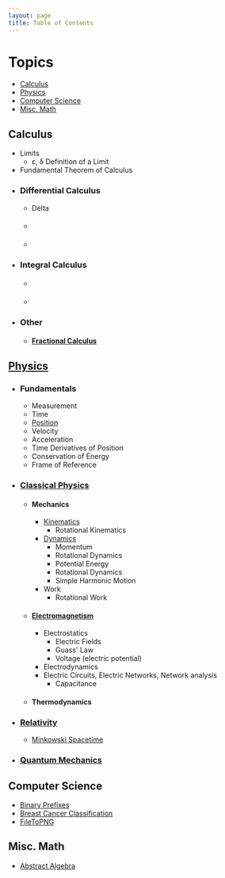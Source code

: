 ```yaml
---
layout: page
title: Table of Contents
---
```

# Topics
- [Calculus](#calculus)
- [Physics](#physics)
- [Computer Science](#computer-science)
- [Misc. Math](#misc-math)

## Calculus
- Limits
  - ε, δ Definition of a Limit
- Fundamental Theorem of Calculus
- ### Differential Calculus
  - Delta
  - #### []()
  - #### []()
- ### Integral Calculus
  - #### []()
  - #### []()
- ### Other
  - #### [Fractional Calculus](/2018/01/30/fractional-calculus)

## [Physics](/2018/03/14/physics)
- ### Fundamentals
  - Measurement
  - Time
  - [Position](/2018/03/15/position)
  - Velocity
  - Acceleration
  - Time Derivatives of Position
  - Conservation of Energy
  - Frame of Reference
- ### [Classical Physics](/2018/03/14/physics#classical-physics)
  - #### Mechanics
    - [Kinematics](/2018/03/04/kinematics)
      - Rotational Kinematics
    - [Dynamics]()
      - Momentum
      - Rotational Dynamics
      - Potential Energy
      - Rotational Dynamics
      - Simple Harmonic Motion
    - Work
      - Rotational Work
  - #### [Electromagnetism]()
    - Electrostatics
      - Electric Fields
      - Guass' Law
      - Voltage (electric potential)
    - Electrodynamics
    - Electric Circuits, Electric Networks, Network analysis
      - Capacitance
  - #### Thermodynamics
- ### [Relativity](/2018/03/14/physics#special--general-relativity)
  - [Minkowski Spacetime](/2018/01/23/minkowski-spacetime)
- ### [Quantum Mechanics](/2018/03/14/physics#quantum-mechanics-qm)

## Computer Science
- [Binary Prefixes](/2018/01/05/binary-prefixes)
- [Breast Cancer Classification](/2018/01/15/breast-cancer-classification)
- [FileToPNG](/2018/01/16/filetopng)

## Misc. Math
- [Abstract Algebra](/2018/01/07/abstract-algebra)
